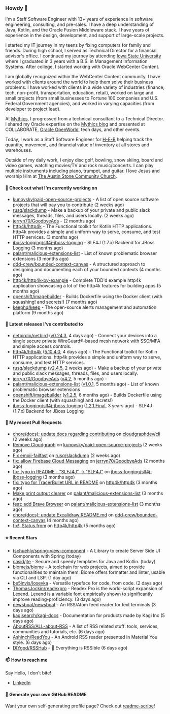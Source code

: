 ### Howdy 👋

I'm a Staff Software Engineer with 13+ years of experience in software engineering, consulting, and pre-sales. I have a deep understanding of Java, Kotlin, and the Oracle Fusion Middleware stack. I have years of experience in the design, development, and support of large-scale projects.

I started my IT journey in my teens by fixing computers for family and friends. During high school, I served as Technical Director for a financial advisor's office. I continued my journey by attending [Iowa State University](iastate.edu) where I graduated in 3 years with a B.S. in Management Information Systems. After college, I started working with Oracle WebCenter Content.

I am globally recognized within the WebCenter Content community. I have worked with clients around the world to help them solve their business problems. I have worked with clients in a wide variety of industries (finance, tech, non-profit, transportation, education, retail), worked on large and small projects (from small businesses to Fortune 100 companies and U.S. Federal Government agencies), and worked in varying capacities (from developer to project lead).

At [Mythics](https://www.mythics.com/), I progressed from a technical consultant to a Technical Director. I shared my Oracle expertise on the [Mythics blog](https://mythics.com/blog/) and presented at COLLABORATE, [Oracle OpenWorld](https://www.oracle.com/cloudworld/), tech days, and other events.

Today, I work as a Staff Software Engineer for [H-E-B](https://digital.heb.com/) helping track the quantity, movement, and financial value of inventory at all stores and warehouses.

Outside of my daily work, I enjoy disc golf, bowling, snow skiing, board and video games, watching movies/TV and rock music/concerts. I can play multiple instruments including piano, trumpet, and guitar. I love Jesus and worship Him at [The Austin Stone Community Church](https://austinstone.org/).

#### 👷 Check out what I'm currently working on

- [kunovsky/paid-open-source-projects](https://github.com/kunovsky/paid-open-source-projects) - A list of open source software projects that will pay you to contribute  (2 weeks ago)
- [rusq/slackdump](https://github.com/rusq/slackdump) - Make a backup of your private and public slack messages, threads, files, and users locally. (2 weeks ago)
- [jerryn70/GoodbyeAds](https://github.com/jerryn70/GoodbyeAds) -  (2 months ago)
- [http4k/http4k](https://github.com/http4k/http4k) - The Functional toolkit for Kotlin HTTP applications. http4k provides a simple and uniform way to serve, consume, and test HTTP services. (3 months ago)
- [jboss-logging/slf4j-jboss-logging](https://github.com/jboss-logging/slf4j-jboss-logging) - SLF4J (1.7.x) Backend for JBoss Logging (3 months ago)
- [palant/malicious-extensions-list](https://github.com/palant/malicious-extensions-list) - List of known problematic browser extensions (3 months ago)
- [ddd-crew/bounded-context-canvas](https://github.com/ddd-crew/bounded-context-canvas) - A structured approach to designing and documenting each of your bounded contexts (4 months ago)
- [http4k/http4k-by-example](https://github.com/http4k/http4k-by-example) - Complete TDD&#39;d example http4k application showcasing a lot of the http4k features for building apps (5 months ago)
- [openshift/imagebuilder](https://github.com/openshift/imagebuilder) - Builds Dockerfile using the Docker client (with squashing! and secrets!) (7 months ago)
- [keephq/keep](https://github.com/keephq/keep) - The open-source alerts management and automation platform (9 months ago)

#### 🔭 Latest releases I've contributed to

- [netbirdio/netbird](https://github.com/netbirdio/netbird) ([v0.24.3](https://github.com/netbirdio/netbird/releases/tag/v0.24.3), 4 days ago) - Connect your devices into a single secure private WireGuard®-based mesh network with SSO/MFA and simple access controls.
- [http4k/http4k](https://github.com/http4k/http4k) ([5.10.4.0](https://github.com/http4k/http4k/releases/tag/5.10.4.0), 4 days ago) - The Functional toolkit for Kotlin HTTP applications. http4k provides a simple and uniform way to serve, consume, and test HTTP services.
- [rusq/slackdump](https://github.com/rusq/slackdump) ([v2.4.5](https://github.com/rusq/slackdump/releases/tag/v2.4.5), 2 weeks ago) - Make a backup of your private and public slack messages, threads, files, and users locally.
- [jerryn70/GoodbyeAds](https://github.com/jerryn70/GoodbyeAds) ([v4.2](https://github.com/jerryn70/GoodbyeAds/releases/tag/v4.2), 5 months ago) - 
- [palant/malicious-extensions-list](https://github.com/palant/malicious-extensions-list) ([v1.0.1](https://github.com/palant/malicious-extensions-list/releases/tag/v1.0.1), 5 months ago) - List of known problematic browser extensions
- [openshift/imagebuilder](https://github.com/openshift/imagebuilder) ([v1.2.5](https://github.com/openshift/imagebuilder/releases/tag/v1.2.5), 6 months ago) - Builds Dockerfile using the Docker client (with squashing! and secrets!)
- [jboss-logging/slf4j-jboss-logging](https://github.com/jboss-logging/slf4j-jboss-logging) ([1.2.1.Final](https://github.com/jboss-logging/slf4j-jboss-logging/releases/tag/1.2.1.Final), 3 years ago) - SLF4J (1.7.x) Backend for JBoss Logging

#### 🔨 My recent Pull Requests

- [chore(docs): update docs regarding contributing](https://github.com/cloudgraphdev/cli/pull/120) on [cloudgraphdev/cli](https://github.com/cloudgraphdev/cli) (2 weeks ago)
- [Remove Cloudgraph](https://github.com/kunovsky/paid-open-source-projects/pull/6) on [kunovsky/paid-open-source-projects](https://github.com/kunovsky/paid-open-source-projects) (2 weeks ago)
- [Fix emoji-failfast](https://github.com/rusq/slackdump/pull/246) on [rusq/slackdump](https://github.com/rusq/slackdump) (2 weeks ago)
- [fix: allow Firebase Cloud Messaging](https://github.com/jerryn70/GoodbyeAds/pull/444) on [jerryn70/GoodbyeAds](https://github.com/jerryn70/GoodbyeAds) (2 months ago)
- [fix: typo in README - &#34;SLFJ4J&#34; -&gt; &#34;SLF4J&#34;](https://github.com/jboss-logging/slf4j-jboss-logging/pull/38) on [jboss-logging/slf4j-jboss-logging](https://github.com/jboss-logging/slf4j-jboss-logging) (3 months ago)
- [fix: typo for TracerBullet URL in README](https://github.com/http4k/http4k/pull/966) on [http4k/http4k](https://github.com/http4k/http4k) (3 months ago)
- [Make print output clearer](https://github.com/palant/malicious-extensions-list/pull/2) on [palant/malicious-extensions-list](https://github.com/palant/malicious-extensions-list) (3 months ago)
- [feat: add Brave Browser](https://github.com/palant/malicious-extensions-list/pull/1) on [palant/malicious-extensions-list](https://github.com/palant/malicious-extensions-list) (3 months ago)
- [chore(docs): update Excalidraw README.md](https://github.com/ddd-crew/bounded-context-canvas/pull/47) on [ddd-crew/bounded-context-canvas](https://github.com/ddd-crew/bounded-context-canvas) (4 months ago)
- [fix!: Status.from](https://github.com/http4k/http4k/pull/920) on [http4k/http4k](https://github.com/http4k/http4k) (5 months ago)

#### ⭐ Recent Stars

- [tschuehly/spring-view-component](https://github.com/tschuehly/spring-view-component) - A Library to create Server Side UI Components with Spring (today)
- [casid/jte](https://github.com/casid/jte) - Secure and speedy templates for Java and Kotlin. (today)
- [biomejs/biome](https://github.com/biomejs/biome) - A toolchain for web projects, aimed to provide functionalities to maintain them. Biome offers formatter and linter, usable via CLI and LSP. (1 day ago)
- [be5invis/Iosevka](https://github.com/be5invis/Iosevka) - Versatile typeface for code, from code. (2 days ago)
- [ThomasJockin/readexpro](https://github.com/ThomasJockin/readexpro) - Readex Pro is the world-script expansion of Lexend. Lexend is a variable font empirically shown to significantly improve reading-proficiency. (3 days ago)
- [newsboat/newsboat](https://github.com/newsboat/newsboat) - An RSS/Atom feed reader for text terminals (3 days ago)
- [kagisearch/kagi-docs](https://github.com/kagisearch/kagi-docs) - Documentation for products made by Kagi Inc (5 days ago)
- [AboutRSS/ALL-about-RSS](https://github.com/AboutRSS/ALL-about-RSS) - A list of RSS related stuff: tools, services, communities and tutorials, etc. (6 days ago)
- [Ashinch/ReadYou](https://github.com/Ashinch/ReadYou) - An Android RSS reader presented in Material You style. (6 days ago)
- [DIYgod/RSSHub](https://github.com/DIYgod/RSSHub) - 🍰 Everything is RSSible (6 days ago)

#### 📫 How to reach me

Say Hello, I don't bite!

- [LinkedIn](https://www.linkedin.com/in/jonathanhult)

#### 📖 Generate your own GitHub README

Want your own self-generating profile page? Check out [readme-scribe](https://github.com/muesli/readme-scribe)!
